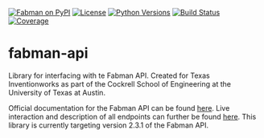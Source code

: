 [![Fabman on PyPI](https://img.shields.io/pypi/v/fabman.svg)](https://pypi.python.org/pypi/fabman)
[![License](https://img.shields.io/pypi/l/fabman.svg)](https://pypi.python.org/pypi/fabman)
[![Python Versions](https://img.shields.io/pypi/pyversions/fabman.svg)](https://pypi.python.org/pypi/fabman)
[![Build Status](https://github.com/utexas-engr-tiw/fabman-api/actions/workflows/python-package.yml/badge.svg?branch=main)](https://github.com/utexas-engr-tiw/fabman-api/actions)
[![Coverage](https://codecov.io/gh/utexas-engr-tiw/fabman-api/branch/main/graph/badge.svg?token=AGABZU5YOJ)](https://codecov.io/gh/utexas-engr-tiw/fabman-api)

# fabman-api

Library for interfacing with te Fabman API. Created for Texas Inventionworks as part of the Cockrell School of Engineering at the University of Texas at Austin.

Official documentation for the Fabman API can be found [here](https://github.com/FabmanHQ/fabman-api). Live interaction and description of all endpoints can further be found [here](https://fabman.io/api/v1/documentation#/). This library is currently targeting version 2.3.1 of the Fabman API.